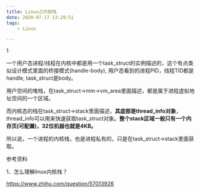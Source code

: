 ```yaml
---
title: Linux之内核栈
date: 2020-07-17 13:29:51
tags:
	- Linux

---
```


1

一个用户态进程/线程在内核中都是用一个task_struct的实例描述的，这个有点类似设计模式里面的桥接模式(handle-body), 用户态看到的进程PID，线程TID都是handle, task_struct是body。

用户空间的堆栈，在task_struct->mm->vm_area里面描述，都是属于进程虚拟地址空间的一个区域。

而内核态的栈在task_struct->stack里面描述，**其底部是thread_info对象**，thread_info可以用来快速获取task_struct对象。**整个stack区域一般只有一个内存页(可配置)，32位机器也就是4KB。**

所以说，一个进程的内核栈，也是进程私有的，只是在task_struct->stack里面获取。



参考资料

1、怎么理解linux内核栈？

https://www.zhihu.com/question/57013926

